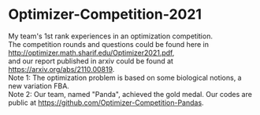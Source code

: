 # Optimizer-Competition-2021
My team's 1st rank experiences in an optimization competition.  
The competition rounds and questions could be found here in http://optimizer.math.sharif.edu/Optimizer2021.pdf,  
and our report published in arxiv could be found at https://arxiv.org/abs/2110.00819.   
Note 1: The optimization problem is based on some biological notions, a new variation FBA.    
Note 2: Our team, named "Panda", achieved the gold medal. Our codes are public at https://github.com/Optimizer-Competition-Pandas.  
